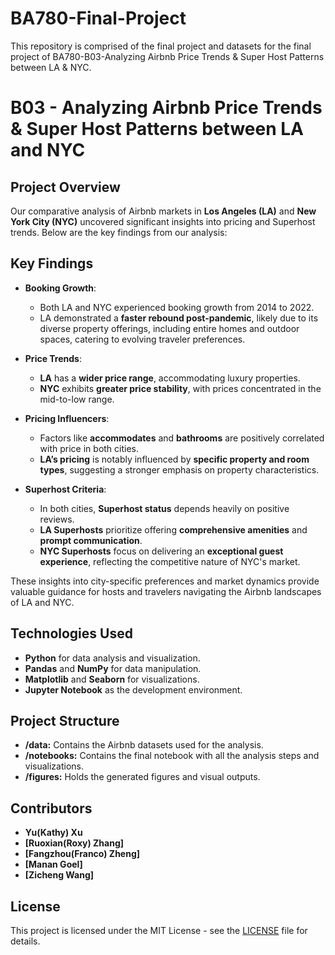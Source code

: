 # BA780-Final-Project

This repository is comprised of the final project and datasets for the final project of BA780-B03-Analyzing Airbnb Price Trends & Super Host Patterns between LA & NYC. 

# B03 - Analyzing Airbnb Price Trends & Super Host Patterns between LA and NYC

## Project Overview

Our comparative analysis of Airbnb markets in **Los Angeles (LA)** and **New York City (NYC)** uncovered significant insights into pricing and Superhost trends. Below are the key findings from our analysis:

## Key Findings

- **Booking Growth**:
  - Both LA and NYC experienced booking growth from 2014 to 2022.
  - LA demonstrated a **faster rebound post-pandemic**, likely due to its diverse property offerings, including entire homes and outdoor spaces, catering to evolving traveler preferences.
  
- **Price Trends**:
  - **LA** has a **wider price range**, accommodating luxury properties.
  - **NYC** exhibits **greater price stability**, with prices concentrated in the mid-to-low range.

- **Pricing Influencers**:
  - Factors like **accommodates** and **bathrooms** are positively correlated with price in both cities.
  - **LA’s pricing** is notably influenced by **specific property and room types**, suggesting a stronger emphasis on property characteristics.

- **Superhost Criteria**:
  - In both cities, **Superhost status** depends heavily on positive reviews.
  - **LA Superhosts** prioritize offering **comprehensive amenities** and **prompt communication**.
  - **NYC Superhosts** focus on delivering an **exceptional guest experience**, reflecting the competitive nature of NYC's market.

These insights into city-specific preferences and market dynamics provide valuable guidance for hosts and travelers navigating the Airbnb landscapes of LA and NYC.

## Technologies Used
- **Python** for data analysis and visualization.
- **Pandas** and **NumPy** for data manipulation.
- **Matplotlib** and **Seaborn** for visualizations.
- **Jupyter Notebook** as the development environment.

## Project Structure
- **/data:** Contains the Airbnb datasets used for the analysis.
- **/notebooks:** Contains the final notebook with all the analysis steps and visualizations.
- **/figures:** Holds the generated figures and visual outputs.

## Contributors
- **Yu(Kathy) Xu**
- **[Ruoxian(Roxy) Zhang]**
- **[Fangzhou(Franco) Zheng]**
- **[Manan Goel]**
- **[Zicheng Wang]**
  
## License
This project is licensed under the MIT License - see the [LICENSE](LICENSE) file for details.

